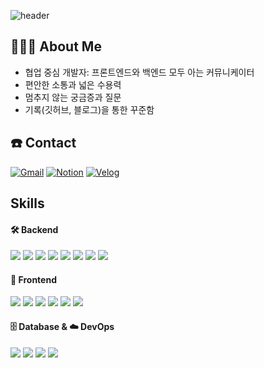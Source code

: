 ![header](https://capsule-render.vercel.app/api?type=transparent&height=200&text=🍒%20Welcome%20to%20my%20github%20🍒&fontSize=40&fontColor=FFC0CB)

## 🙋🏻‍♀️ About Me
- 협업 중심 개발자: 프론트엔드와 백엔드 모두 아는 커뮤니케이터
- 편안한 소통과 넓은 수용력
- 멈추지 않는 궁금증과 질문
- 기록(깃허브, 블로그)을 통한 꾸준함

## ☎️ Contact
[![Gmail](https://img.shields.io/badge/goodpretty0325@gmail.com-DB4437?style=flat-square&logo=Gmail&logoColor=white)](mailto:goodpretty0325@gmail.com)
[![Notion](https://img.shields.io/badge/Notion-000000?style=flat-square&logo=Notion&logoColor=white)](https://www.notion.so/11611b3dfa7e8003b5f1ef446a351cc7)
[![Velog](https://img.shields.io/badge/Velog-20C997?style=flat-square&logo=velog&logoColor=white)](https://velog.io/@lu__study__log/posts)

## Skills
<h4>🛠 Backend</h4>
<div>
  <img src="https://img.shields.io/badge/java-007396?style=flat-square&logo=java&logoColor=white"/>
  <img src="https://img.shields.io/badge/Spring-6DB33F?style=flat-square&logo=Spring&logoColor=white"/>
  <img src="https://img.shields.io/badge/Spring%20Boot-6DB33F?style=flat-square&logo=springboot&logoColor=white"/>
  <img src="https://img.shields.io/badge/JPA-59666C?style=flat-square&logo=hibernate&logoColor=white"/>
  <img src="https://img.shields.io/badge/MyBatis-0052CC?style=flat-square&logo=MyBatis&logoColor=white"/>
  <img src="https://img.shields.io/badge/Thymeleaf-005F0F?style=flat-square&logo=thymeleaf&logoColor=white"/>
  <img src="https://img.shields.io/badge/JSP-007396?style=flat-square"/>
  <img src="https://img.shields.io/badge/Tomcat-F8DC75?style=flat-square&logo=apachetomcat&logoColor=black"/>
</div>

<h4>🎨 Frontend</h4>
<div>
  <img src="https://img.shields.io/badge/JavaScript-F7DF1E?style=flat-square&logo=javascript&logoColor=black"/>
  <img src="https://img.shields.io/badge/HTML5-E34F26?style=flat-square&logo=html5&logoColor=white"/>
  <img src="https://img.shields.io/badge/CSS3-1572B6?style=flat-square&logo=css3&logoColor=white"/>
  <img src="https://img.shields.io/badge/React-61DAFB?style=flat-square&logo=React&logoColor=black"/>
  <img src="https://img.shields.io/badge/Tailwind%20CSS-06B6D4?style=flat-square&logo=tailwindcss&logoColor=white"/>
  <img src="https://img.shields.io/badge/AJAX-00599C?style=flat-square"/>
</div>

<h4>🗄️ Database & ☁️ DevOps</h4>
<div>
  <img src="https://img.shields.io/badge/MySQL-4479A1?style=flat-square&logo=mysql&logoColor=white"/>
  <img src="https://img.shields.io/badge/NCP-03C75A?style=flat-square&logo=naver&logoColor=white"/>
  <img src="https://img.shields.io/badge/GitHub%20Actions-2088FF?style=flat-square&logo=githubactions&logoColor=white"/>
  <img src="https://img.shields.io/badge/Docker-2496ED?style=flat-square&logo=docker&logoColor=white"/>
</div>
